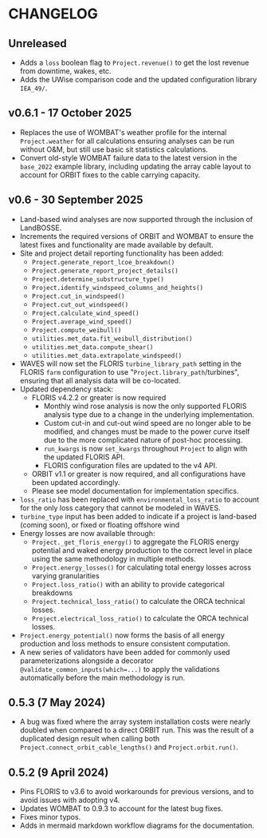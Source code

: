 # CHANGELOG

## Unreleased

- Adds a `loss` boolean flag to `Project.revenue()` to get the lost revenue from
  downtime, wakes, etc.
- Adds the UWise comparison code and the updated configuration library `IEA_49/`.

## v0.6.1 - 17 October 2025

- Replaces the use of WOMBAT's weather profile for the internal `Project.weather` for
  all calculations ensuring analyses can be run without O&M, but still use basic
  sit statistics calculations.
- Convert old-style WOMBAT failure data to the latest version in the `base_2022` example
  library, including updating the array cable layout to account for ORBIT fixes to the
  cable carrying capacity.

## v0.6 - 30 September 2025

- Land-based wind analyses are now supported through the inclusion of LandBOSSE.
- Increments the required versions of ORBIT and WOMBAT to ensure the latest fixes and functionality
  are made available by default.
- Site and project detail reporting functionality has been added:
  - `Project.generate_report_lcoe_breakdown()`
  - `Project.generate_report_project_details()`
  - `Project.determine_substructure_type()`
  - `Project.identify_windspeed_columns_and_heights()`
  - `Project.cut_in_windspeed()`
  - `Project.cut_out_windspeed()`
  - `Project.calculate_wind_speed()`
  - `Project.average_wind_speed()`
  - `Project.compute_weibull()`
  - `utilities.met_data.fit_weibull_distribution()`
  - `utilities.met_data.compute_shear()`
  - `utilities.met_data.extrapolate_windspeed()`
- WAVES will now set the FLORIS `turbine_library_path` setting in the FLORIS `farm` configuration
  to use "`Project.library_path`/turbines", ensuring that all analysis data will be co-located.
- Updated dependency stack:
  - FLORIS v4.2.2 or greater is now required
    - Monthly wind rose analysis is now the only supported FLORIS analysis type due to a change in
      the underlying implementation.
    - Custom cut-in and cut-out wind speed are no longer able to be modified, and changes must be made
      to the power curve itself due to the more complicated nature of post-hoc processing.
    - `run_kwargs` is now `set_kwargs` throughout `Project` to align with the updated FLORIS API.
    - FLORIS configuration files are updated to the v4 API.
  - ORBIT v1.1 or greater is now required, and all configurations have been updated accordingly.
  - Please see model documentation for implementation specifics.
- `loss_ratio` has been replaced with `environmental_loss_ratio` to account for the only loss
  category that cannot be modeled in WAVES.
- `turbine_type` input has been added to indicate if a project is land-based (coming soon), or
  fixed or floating offshore wind
- Energy losses are now available through:
  - `Project._get_floris_energy()` to aggregate the FLORIS energy potential and waked energy
    production to the correct level in place using the same methodology in multiple methods.
  - `Project.energy_losses()` for calculating total energy losses across varying granularities
  - `Project.loss_ratio()` with an ability to provide categorical breakdowns
  - `Project.technical_loss_ratio()` to calculate the ORCA technical losses.
  - `Project.electrical_loss_ratio()` to calculate the ORCA technical losses.
- `Project.energy_potential()` now forms the basis of all energy production and loss methods to
  ensure consistent computation.
- A new series of validators have been added for commonly used parameterizations alongside a
  decorator `@validate_common_inputs(which=...)` to apply the validations automatically before the
  main methodology is run.

## 0.5.3 (7 May 2024)

- A bug was fixed where the array system installation costs were nearly doubled when compared
  to a direct ORBIT run. This was the result of a duplicated design result when calling both
  `Project.connect_orbit_cable_lengths()` and `Project.orbit.run()`.

## 0.5.2 (9 April 2024)

- Pins FLORIS to v3.6 to avoid workarounds for previous versions, and to avoid issues with
  adopting v4.
- Updates WOMBAT to 0.9.3 to account for the latest bug fixes.
- Fixes minor typos.
- Adds in mermaid markdown workflow diagrams for the documentation.
